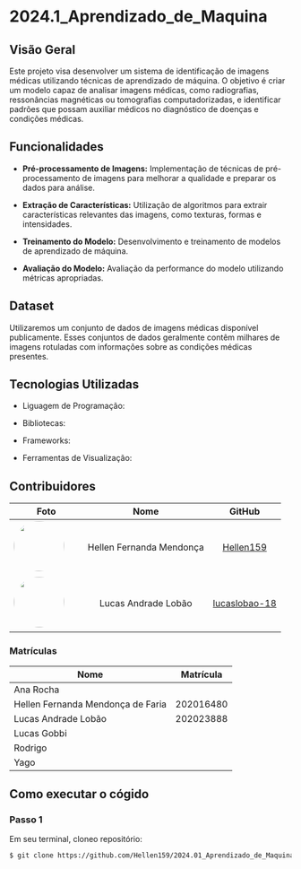 # 2024.1_Aprendizado_de_Maquina

## Visão Geral

Este projeto visa desenvolver um sistema de identificação de imagens médicas utilizando técnicas de aprendizado de máquina. O objetivo é criar um modelo capaz de analisar imagens médicas, como radiografias, ressonâncias magnéticas ou tomografias computadorizadas, e identificar padrões que possam auxiliar médicos no diagnóstico de doenças e condições médicas.

## Funcionalidades

- <b>Pré-processamento de Imagens:</b> Implementação de técnicas de pré-processamento de imagens para melhorar a qualidade e preparar os dados para análise.

- <b>Extração de Características:</b> Utilização de algoritmos para extrair características relevantes das imagens, como texturas, formas e intensidades.

- <b>Treinamento do Modelo:</b> Desenvolvimento e treinamento de modelos de aprendizado de máquina.

- <b>Avaliação do Modelo:</b>  Avaliação da performance do modelo utilizando métricas apropriadas.

## Dataset 

Utilizaremos um conjunto de dados de imagens médicas disponível publicamente. Esses conjuntos de dados geralmente contêm milhares de imagens rotuladas com informações sobre as condições médicas presentes.

## Tecnologias Utilizadas

- Liguagem de Programação:

- Bibliotecas:

- Frameworks:

- Ferramentas de Visualização:



## Contribuidores

|                                                                                        **Foto**                                                                                         |         **Nome**         |                    **GitHub**                     |
| :-------------------------------------------------------------------------------------------------------------------------------------------------------------------------------------: | :----------------------: | :-----------------------------------------------: |
|   <a href="https://github.com/Hellen159"><img src="https://avatars.githubusercontent.com/u/84354824?v=4" height="auto" width="90" style="border-radius:50%"></a> &nbsp; &nbsp; &nbsp;   | Hellen Fernanda Mendonça |     [Hellen159](https://github.com/Hellen159)     |
| <a href="https://github.com/lucaslobao-18"><img src="https://avatars.githubusercontent.com/u/83256558?v=4" height="auto" width="90" style="border-radius:50%"></a> &nbsp; &nbsp; &nbsp; |   Lucas Andrade Lobão    | [lucaslobao-18](https://github.com/lucaslobao-18) |


### Matrículas

| Nome                              | Matrícula |
| --------------------------------- | --------- |
| Ana Rocha             |  |
| Hellen Fernanda Mendonça de Faria | 202016480 |
| Lucas Andrade Lobão               | 202023888 |
| Lucas Gobbi                 |  |
| Rodrigo                 |  |
| Yago                 |  |


## Como executar o cógido

### Passo 1
Em seu terminal, cloneo repositório:
```bash
$ git clone https://github.com/Hellen159/2024.01_Aprendizado_de_Maquina.git
```

